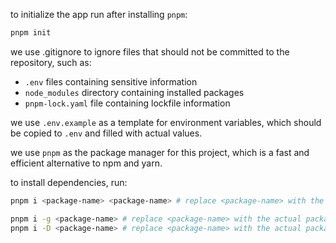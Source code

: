 to initialize the app run after installing `pnpm`:

```bash
pnpm init
```

we use .gitignore to ignore files that should not be committed to the repository, such as:

- `.env` files containing sensitive information
- `node_modules` directory containing installed packages
- `pnpm-lock.yaml` file containing lockfile information

we use `.env.example` as a template for environment variables, which should be copied to `.env` and filled with actual values.

we use `pnpm` as the package manager for this project, which is a fast and efficient alternative to npm and yarn.

to install dependencies, run:

```bash
pnpm i <package-name> <package-name> # replace <package-name> with the actual package name and install for the current project and you can add multiple packages at once

pnpm i -g <package-name> # replace <package-name> with the actual package name and install globally, it won't be added to the package.json file (won't be a dependency of the project)
pnpm i -D <package-name> # replace <package-name> with the actual package name and install as a dev dependency (it will be added to the package.json file under devDependencies and will be used only in development)

```
